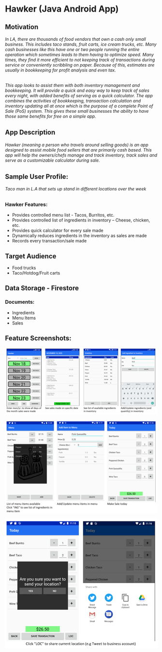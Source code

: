 # Hawker  (Java Android App) 


## Motivation
###### In LA, there are thousands of food vendors that own a cash only small business. This includes taco stands, fruit carts, ice cream trucks, etc. Many cash businesses like this have one or two people running the entire operation which sometimes leads to them having to optimize speed. Many times, they find it more efficient to not keeping track of transactions during service or conveniently scribbling on paper. Because of this, estimates are usually in bookkeeping for profit analysis and even tax. 
###### This app looks to assist them with both inventory management and bookkeeping. It will provide a quick and easy way to keep track of sales every night, with added benefits of serving as a quick calculator. The app combines the activities of bookkeeping, transaction calculation and inventory updating all at once which is the purpose of a complete Point of Sale (PoS) system. This gives these small businesses the ability to have those same benefits for free on a simple app. 

## App Description
###### Hawker (meaning a person who travels around selling goods) is an app designed to assist mobile food sellers that are primarily cash based. This app will help the owners/chefs manage and track inventory, track sales and serve as a customizable calculator during sale. 

## Sample User Profile: 
###### Taco man in L.A that sets up stand in different locations over the week

### Hawker Features:
* Provides controlled menu list  - Tacos, Burritos, etc.
* Provides controlled list of ingredients in inventory – Cheese, chicken, etc.
* Provides quick calculator for every sale made
* Dynamically reduces ingredients in the inventory as sales are made
* Records every transaction/sale made  


## Target Audience
*	Food trucks
*	Taco/Hotdog/Fruit carts

## Data Storage - Firestore
### Documents: 
* Ingredients
* Menu Items
* Sales


## Feature Screenshots:

![](screen_shots/finalSS1.png)

![](screen_shots/finalSS2.png)

![](screen_shots/finalSS3.png)

